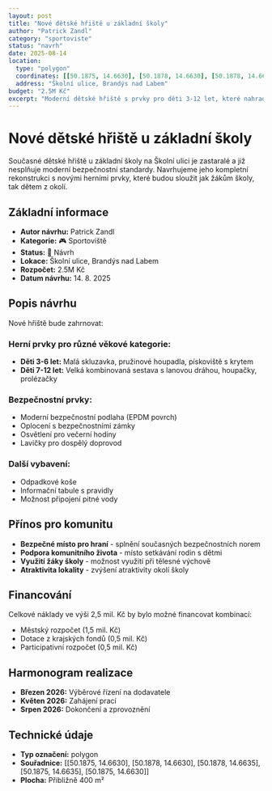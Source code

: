 ```yaml
---
layout: post
title: "Nové dětské hřiště u základní školy"
author: "Patrick Zandl"
category: "sportoviste"
status: "navrh"
date: 2025-08-14
location:
  type: "polygon"
  coordinates: [[50.1875, 14.6630], [50.1878, 14.6630], [50.1878, 14.6635], [50.1875, 14.6635], [50.1875, 14.6630]]
  address: "Školní ulice, Brandýs nad Labem"
budget: "2.5M Kč"
excerpt: "Moderní dětské hřiště s prvky pro děti 3-12 let, které nahradí současné zastaralé vybavení"
---
```


# Nové dětské hřiště u základní školy

Současné dětské hřiště u základní školy na Školní ulici je zastaralé a již nesplňuje moderní bezpečnostní standardy. Navrhujeme jeho kompletní rekonstrukci s novými herními prvky, které budou sloužit jak žákům školy, tak dětem z okolí.

## Základní informace

- **Autor návrhu:** Patrick Zandl
- **Kategorie:** 🎮 Sportoviště
- **Status:** 🔵 Návrh
- **Lokace:** Školní ulice, Brandýs nad Labem
- **Rozpočet:** 2.5M Kč
- **Datum návrhu:** 14. 8. 2025

## Popis návrhu

Nové hřiště bude zahrnovat:

### Herní prvky pro různé věkové kategorie:
- **Děti 3-6 let:** Malá skluzavka, pružinové houpadla, pískoviště s krytem
- **Děti 7-12 let:** Velká kombinovaná sestava s lanovou dráhou, houpačky, prolézačky

### Bezpečnostní prvky:
- Moderní bezpečnostní podlaha (EPDM povrch)
- Oplocení s bezpečnostními zámky
- Osvětlení pro večerní hodiny
- Lavičky pro dospělý doprovod

### Další vybavení:
- Odpadkové koše
- Informační tabule s pravidly
- Možnost připojení pitné vody

## Přínos pro komunitu

- **Bezpečné místo pro hraní** - splnění současných bezpečnostních norem
- **Podpora komunitního života** - místo setkávání rodin s dětmi
- **Využití žáky školy** - možnost využití při tělesné výchově
- **Atraktivita lokality** - zvýšení atraktivity okolí školy

## Financování

Celkové náklady ve výši 2,5 mil. Kč by bylo možné financovat kombinací:
- Městský rozpočet (1,5 mil. Kč)
- Dotace z krajských fondů (0,5 mil. Kč) 
- Participativní rozpočet (0,5 mil. Kč)

## Harmonogram realizace

- **Březen 2026:** Výběrové řízení na dodavatele
- **Květen 2026:** Zahájení prací
- **Srpen 2026:** Dokončení a zprovoznění

## Technické údaje

- **Typ označení:** polygon
- **Souřadnice:** [[50.1875, 14.6630], [50.1878, 14.6630], [50.1878, 14.6635], [50.1875, 14.6635], [50.1875, 14.6630]]
- **Plocha:** Přibližně 400 m²